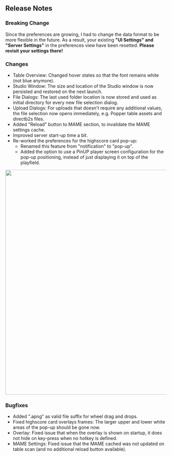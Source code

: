 ## Release Notes

### Breaking Change

Since the preferences are growing, I had to change the data format to be more flexible in the future.
As a result, your existing **"UI Settings" and "Server Settings"** in the preferences view have been resetted.
**Please revisit your settings there!**

### Changes

- Table Overview: Changed hover states so that the font remains white (not blue anymore).
- Studio Window: The size and location of the Studio window is now persisted and restored on the next launch.
- File Dialogs: The last used folder location is now stored and used as initial directory for every new file selection dialog.
- Upload Dialogs: For uploads that doesn't require any additional values, the file selection now opens immediately, e.g. Popper table assets and directb2s files.  
- Added "Reload" button to MAME section, to invalidate the MAME settings cache.
- Improved server start-up time a bit.
- Re-worked the preferences for the highscore card pop-up:
  - Renamed this feature from "notification" to "pop-up".
  - Added the option to use a PinUP player screen configuration for the pop-up positioning, instead of just displaying it on top of the playfield.

<img src="https://raw.githubusercontent.com/syd711/vpin-studio/main/documentation/highscores/card-popup.png" width="700" />


### Bugfixes

- Added ".apng" as valid file suffix for wheel drag and drops.
- Fixed highscore card overlays frames: The larger upper and lower white areas of the pop-up should be gone now.  
- Overlay: Fixed issue that when the overlay is shown on startup, it does not hide on key-press when no hotkey is defined.
- MAME Settings: Fixed issue that the MAME cached was not updated on table scan (and no additional reload button available).